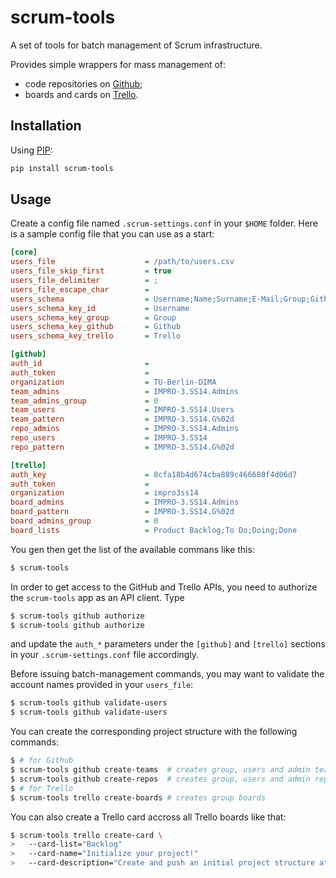 scrum-tools
===========

A set of tools for batch management of Scrum infrastructure.

Provides simple wrappers for mass management of:

 * code repositories on [Github](https://github.com);
 * boards and cards on [Trello](https://trello.com).

Installation
------------

Using [PIP](https://pypi.python.org/pypi/pip):

``` bash
pip install scrum-tools
```

Usage
-----

Create a config file named `.scrum-settings.conf` in your `$HOME` folder. Here is a sample config file that you can use as a start:

```ini
[core]
users_file                    = /path/to/users.csv
users_file_skip_first         = true
users_file_delimiter          = ;
users_file_escape_char        =
users_schema                  = Username;Name;Surname;E-Mail;Group;Github;Trello
users_schema_key_id           = Username
users_schema_key_group        = Group
users_schema_key_github       = Github
users_schema_key_trello       = Trello

[github]
auth_id                       = 
auth_token                    = 
organization                  = TU-Berlin-DIMA
team_admins                   = IMPRO-3.SS14.Admins
team_admins_group             = 0
team_users                    = IMPRO-3.SS14.Users
team_pattern                  = IMPRO-3.SS14.G%02d
repo_admins                   = IMPRO-3.SS14.Admins
repo_users                    = IMPRO-3.SS14
repo_pattern                  = IMPRO-3.SS14.G%02d

[trello]
auth_key                      = 8cfa18b4d674cba889c466680f4d06d7
auth_token                    = 
organization                  = impro3ss14
board_admins                  = IMPRO-3.SS14.Admins
board_pattern                 = IMPRO-3.SS14.G%02d
board_admins_group            = 0
board_lists                   = Product Backlog;To Do;Doing;Done
```

You gen then get the list of the available commans like this:

```bash
$ scrum-tools
```

In order to get access to the GitHub and Trello APIs, you need to authorize the `scrum-tools` app as an API client. Type

```bash
$ scrum-tools github authorize
$ scrum-tools github authorize
```

and update the `auth_*` parameters under the `[github]` and `[trello]` sections in your `.scrum-settings.conf` file accordingly.

Before issuing batch-management commands, you may want to validate the account names provided in your `users_file`:

```bash
$ scrum-tools github validate-users
$ scrum-tools github validate-users
```

You can create the corresponding project structure with the following commands:

```bash
$ # for Github
$ scrum-tools github create-teams  # creates group, users and admin teams
$ scrum-tools github create-repos  # creates group, users and admin repos
$ # for Trello
$ scrum-tools trello create-boards # creates group boards
```

You can also create a Trello card accross all Trello boards like that:

```bash
$ scrum-tools trello create-card \
>   --card-list="Backlog"
>   --card-name="Initialize your project!"
>   --card-description="Create and push an initial project structure at GitHub!"
```
